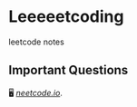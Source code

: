 # Leeeeetcoding
leetcode notes

## Important Questions
🖥  *[neetcode.io](https://neetcode.io/practice?fbclid=IwAR0UTP9JrxowcREs-cWp_v40FAd2f7e689tXXJJY29ji-nRIkxkT_48i58E)*. 
